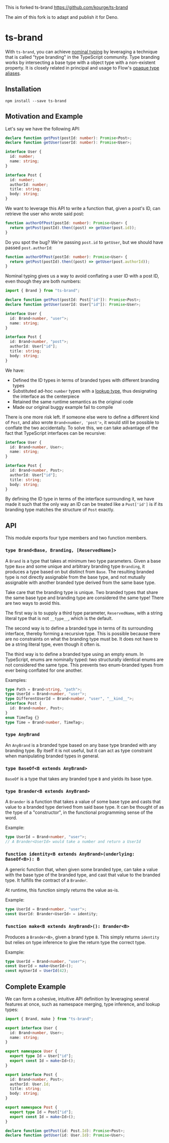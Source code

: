This is forked ts-brand https://github.com/kourge/ts-brand

The aim of this fork is to adapt and publish it for Deno.

# ts-brand

With `ts-brand`, you can achieve
[nominal typing](https://basarat.gitbooks.io/typescript/docs/tips/nominalTyping.html)
by leveraging a technique that is called "type branding" in the TypeScript
community. Type branding works by intersecting a base type with a object type
with a non-existent property. It is closely related in principal and usage to
Flow's [opaque type aliases](https://flow.org/en/docs/types/opaque-types/).

## Installation

```
npm install --save ts-brand
```

## Motivation and Example

Let's say we have the following API:

```ts
declare function getPost(postId: number): Promise<Post>;
declare function getUser(userId: number): Promise<User>;

interface User {
  id: number;
  name: string;
}

interface Post {
  id: number;
  authorId: number;
  title: string;
  body: string;
}
```

We want to leverage this API to write a function that, given a post's ID, can
retrieve the user who wrote said post:

```ts
function authorOfPost(postId: number): Promise<User> {
  return getPost(postId).then((post) => getUser(post.id));
}
```

Do you spot the bug? We're passing `post.id` to `getUser`, but we should have
passed `post.authorId`:

```ts
function authorOfPost(postId: number): Promise<User> {
  return getPost(postId).then((post) => getUser(post.authorId));
}
```

Nominal typing gives us a way to avoid conflating a user ID with a post ID, even
though they are both numbers:

```ts
import { Brand } from "ts-brand";

declare function getPost(postId: Post["id"]): Promise<Post>;
declare function getUser(userId: User["id"]): Promise<User>;

interface User {
  id: Brand<number, "user">;
  name: string;
}

interface Post {
  id: Brand<number, "post">;
  authorId: User["id"];
  title: string;
  body: string;
}
```

We have:

- Defined the ID types in terms of branded types with different branding types
- Substituted ad-hoc `number` types with a
  [lookup type](https://github.com/Microsoft/TypeScript/wiki/What's-new-in-TypeScript#keyof-and-lookup-types),
  thus designating the interface as the centerpiece
- Retained the same runtime semantics as the original code
- Made our original buggy example fail to compile

There is one more risk left. If someone else were to define a different kind of
`Post`, and also wrote `Brand<number, 'post'>`, it would still be possible to
conflate the two accidentally. To solve this, we can take advantage of the fact
that TypeScript interfaces can be recursive:

```ts
interface User {
  id: Brand<number, User>;
  name: string;
}

interface Post {
  id: Brand<number, Post>;
  authorId: User["id"];
  title: string;
  body: string;
}
```

By defining the ID type in terms of the interface surrounding it, we have made
it such that the only way an ID can be treated like a `Post['id']` is if its
branding type matches the structure of `Post` exactly.

## API

This module exports four type members and two function members.

### `type Brand<Base, Branding, [ReservedName]>`

A `Brand` is a type that takes at minimum two type parameters. Given a base type
`Base` and some unique and arbitrary branding type `Branding`, it produces a
type based on but distinct from `Base`. The resulting branded type is not
directly assignable from the base type, and not mutually assignable with another
branded type derived from the same base type.

Take care that the branding type is unique. Two branded types that share the
same base type and branding type are considered the same type! There are two
ways to avoid this.

The first way is to supply a third type parameter, `ReservedName`, with a string
literal type that is not `__type__`, which is the default.

The second way is to define a branded type in terms of its surrounding
interface, thereby forming a recursive type. This is possible because there are
no constraints on what the branding type must be. It does not have to be a
string literal type, even though it often is.

The third way is to define a branded type using an empty enum. In TypeScript,
enums are nominally typed: two structurally identical enums are not considered
the same type. This prevents two enum-branded types from ever being conflated
for one another.

Examples:

```ts
type Path = Brand<string, "path">;
type UserId = Brand<number, "user">;
type DifferentUserId = Brand<number, "user", "__kind__">;
interface Post {
  id: Brand<number, Post>;
}
enum TimeTag {}
type Time = Brand<number, TimeTag>;
```

### `type AnyBrand`

An `AnyBrand` is a branded type based on any base type branded with any branding
type. By itself it is not useful, but it can act as type constraint when
manipulating branded types in general.

### `type BaseOf<B extends AnyBrand>`

`BaseOf` is a type that takes any branded type `B` and yields its base type.

### `type Brander<B extends AnyBrand>`

A `Brander` is a function that takes a value of some base type and casts that
value to a branded type derived from said base type. It can be thought of as the
type of a "constructor", in the functional programming sense of the word.

Example:

```ts
type UserId = Brand<number, "user">;
// A Brander<UserId> would take a number and return a UserId
```

### `function identity<B extends AnyBrand>(underlying: BaseOf<B>): B`

A generic function that, when given some branded type, can take a value with the
base type of the branded type, and cast that value to the branded type. It
fulfills the contract of a `Brander`.

At runtime, this function simply returns the value as-is.

Example:

```ts
type UserId = Brand<number, "user">;
const UserId: Brander<UserId> = identity;
```

### `function make<B extends AnyBrand>(): Brander<B>`

Produces a `Brander<B>`, given a brand type `B`. This simply returns `identity`
but relies on type inference to give the return type the correct type.

Example:

```ts
type UserId = Brand<number, "user">;
const UserId = make<UserId>();
const myUserId = UserId(42);
```

## Complete Example

We can form a cohesive, intuitive API definition by leveraging several features
at once, such as namespace merging, type inference, and lookup types:

```ts
import { Brand, make } from "ts-brand";

export interface User {
  id: Brand<number, User>;
  name: string;
}

export namespace User {
  export type Id = User["id"];
  export const Id = make<Id>();
}

export interface Post {
  id: Brand<number, Post>;
  authorId: User.Id;
  title: string;
  body: string;
}

export namespace Post {
  export type Id = Post["id"];
  export const Id = make<Id>();
}

declare function getPost(id: Post.Id): Promise<Post>;
declare function getUser(id: User.Id): Promise<User>;
```
